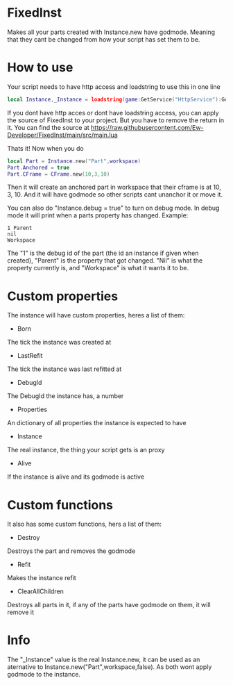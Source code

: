 # FixedInst
Makes all your parts created with Instance.new have godmode. Meaning that they cant be changed from how your script has set them to be.

# How to use
Your script needs to have http access and loadstring to use this in one line
```lua
local Instance,_Instance = loadstring(game:GetService("HttpService"):GetAsync("https://raw.githubusercontent.com/Ew-Developer/FixedInst/main/src/main.lua"))()
```

If you dont have http acces or dont have loadstring access, you can apply the source of FixedInst to your project. But you have to remove the return in it.
You can find the source at https://raw.githubusercontent.com/Ew-Developer/FixedInst/main/src/main.lua

Thats it!
Now when you do
```lua
local Part = Instance.new("Part",workspace)
Part.Anchored = true
Part.CFrame = CFrame.new(10,3,10)
```
Then it will create an anchored part in workspace that their cframe is at 10, 3, 10. And it will have godmode so other scripts cant unanchor it or move it.

You can also do "Instance.debug = true" to turn on debug mode. In debug mode it will print when a parts property has changed.
Example:
```
1 Parent
nil
Workspace
```
The "1" is the debug id of the part (the id an instance if given when created), "Parent" is the property that got changed. "Nil" is what the property currently is, and "Workspace" is what it wants it to be.

# Custom properties
The instance will have custom properties, heres a list of them:
- Born

The tick the instance was created at
- LastRefit

The tick the instance was last refitted at
- DebugId

The DebugId the instance has, a number
- Properties

An dictionary of all properties the instance is expected to have
- Instance

The real instance, the thing your script gets is an proxy
- Alive

If the instance is alive and its godmode is active

# Custom functions
It also has some custom functions, hers a list of them:
- Destroy

Destroys the part and removes the godmode
- Refit

Makes the instance refit
- ClearAllChildren

Destroys all parts in it, if any of the parts have godmode on them, it will remove it

# Info

The "_Instance" value is the real Instance.new, it can be used as an aternative to Instance.new("Part",workspace,false). As both wont apply godmode to the instance.

